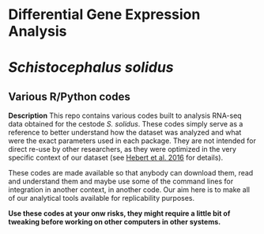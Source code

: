 # Differential Gene Expression Analysis
# *Schistocephalus solidus*

## Various R/Python codes
**Description**
This repo contains various codes built to analysis RNA-seq data obtained for the cestode *S. solidus*.
These codes simply serve as a reference to better understand how the dataset was analyzed and what were
the exact parameters used in each package. They are not intended for direct re-use by other researchers,
as they were optimized in the very specific context of our dataset (see [Hebert et al. 2016](https://gigascience.biomedcentral.com/articles/10.1186/s13742-016-0128-3) for details).

These codes are made available so that anybody can download them, read and understand them and maybe use
some of the command lines for integration in another context, in another code. Our aim here is to make
all of our analytical tools available for replicability purposes.

**Use these codes at your onw risks, they might require a little bit of tweaking before working on other
computers in other systems.**
